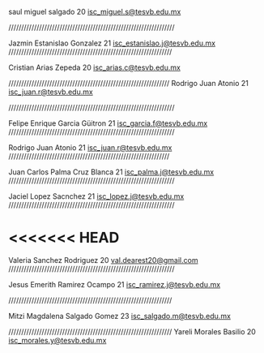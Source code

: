 ﻿saul
miguel
salgado
20
isc_miguel.s@tesvb.edu.mx

/////////////////////////////////////////////////////////////////

Jazmin
Estanislao
Gonzalez
21
isc_estanislao.j@tesvb.edu.mx
////////////////////////////////////////////////////////////////

Cristian
Arias 
Zepeda
20
isc_arias.c@tesvb.edu.mx

///////////////////////////////////////////////////////////////
Rodrigo
Juan
Atonio
21
isc_juan.r@tesvb.edu.mx

/////////////////////////////////////////////////////////////////

Felipe Enrique
Garcia
Güitron
21
isc_garcia.f@tesvb.edu.mx
/////////////////////////////////////////////////////////////////

Rodrigo
Juan
Atonio
21
isc_juan.r@tesvb.edu.mx
///////////////////////////////////////////////////////////////

Juan Carlos
Palma 
Cruz Blanca
21
isc_palma.j@tesvb.edu.mx
/////////////////////////////////////////////////////////////////

Jaciel
Lopez 
Sacnchez
21
isc_lopez.j@tesvb.edu.mx
/////////////////////////////////////////////////////////////////

<<<<<<< HEAD
=======
Valeria 
Sanchez
Rodriguez
20
val.dearest20@gmail.com
/////////////////////////////////////////////////////////////////

Jesus
Emerith 
Ramirez
Ocampo
21
isc_ramirez.j@tesvb.edu.mx

////////////////////////////////////////////////////////////////

Mitzi 
Magdalena
Salgado
Gomez
23
isc_salgado.m@tesvb.edu.mx


////////////////////////////////////////////////////////////////
Yareli
Morales
Basilio
20
isc_morales.y@tesvb.edu.mx
